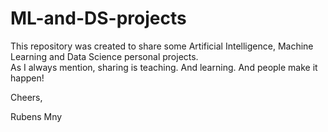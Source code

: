# ML-and-DS-projects

This repository was created to share some Artificial Intelligence, Machine Learning and Data Science personal projects.<br>
As I always mention, sharing is teaching. And learning.
And people make it happen!

Cheers,

Rubens Mny
